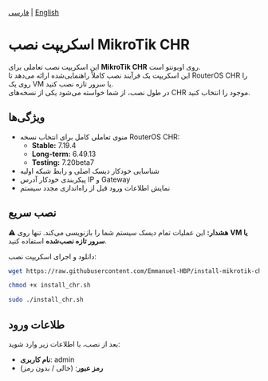 [فارسی](README_FA.md) | [English](README.md)


# اسکریپت نصب MikroTik CHR

این اسکریپت نصب تعاملی برای **MikroTik CHR** روی اوبونتو است.  
این اسکریپت یک فرآیند نصب کاملاً راهنمایی‌شده ارائه می‌دهد تا RouterOS CHR را روی یک VM یا سرور تازه نصب کنید.  
در طول نصب، از شما خواسته می‌شود یکی از نسخه‌های CHR موجود را انتخاب کنید.

## ویژگی‌ها
- منوی تعاملی کامل برای انتخاب نسخه RouterOS CHR:
  - **Stable:** 7.19.4  
  - **Long-term:** 6.49.13  
  - **Testing:** 7.20beta7  
- شناسایی خودکار دیسک اصلی و رابط شبکه اولیه  
- پیکربندی خودکار آدرس IP و Gateway  
- نمایش اطلاعات ورود قبل از راه‌اندازی مجدد سیستم  

## نصب سریع

⚠️ **هشدار:** این عملیات تمام دیسک سیستم شما را بازنویسی می‌کند. تنها روی **VM یا سرور تازه نصب‌شده** استفاده کنید.

دانلود و اجرای اسکریپت نصب:

```bash
wget https://raw.githubusercontent.com/Emmanuel-HBP/install-mikrotik-chr/main/install_chr.sh
```
```bash
chmod +x install_chr.sh
```
```bash
sudo ./install_chr.sh
```


## طلاعات ورود

بعد از نصب، با اطلاعات زیر وارد شوید:
- **نام کاربری**: admin
- **رمز عبور**: (خالی / بدون رمز)

